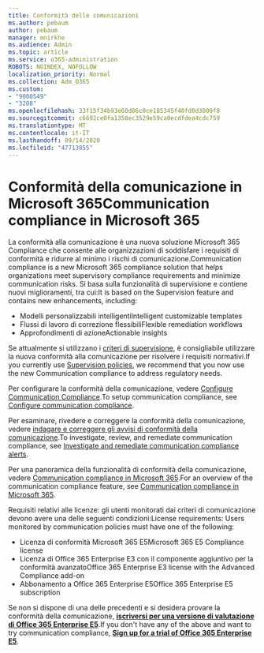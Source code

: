 ```yaml
---
title: Conformità delle comunicazioni
ms.author: pebaum
author: pebaum
manager: mnirkhe
ms.audience: Admin
ms.topic: article
ms.service: o365-administration
ROBOTS: NOINDEX, NOFOLLOW
localization_priority: Normal
ms.collection: Adm_O365
ms.custom:
- "9000549"
- "3208"
ms.openlocfilehash: 33f15f34b93e60d86c0ce185345f40fd0d3809f8
ms.sourcegitcommit: c6692ce0fa1358ec3529e59ca0ecdfdea4cdc759
ms.translationtype: MT
ms.contentlocale: it-IT
ms.lasthandoff: 09/14/2020
ms.locfileid: "47713855"
---
```

# <a name="communication-compliance-in-microsoft-365"></a><span data-ttu-id="2655b-102">Conformità della comunicazione in Microsoft 365</span><span class="sxs-lookup"><span data-stu-id="2655b-102">Communication compliance in Microsoft 365</span></span>

<span data-ttu-id="2655b-103">La conformità alla comunicazione è una nuova soluzione Microsoft 365 Compliance che consente alle organizzazioni di soddisfare i requisiti di conformità e ridurre al minimo i rischi di comunicazione.</span><span class="sxs-lookup"><span data-stu-id="2655b-103">Communication compliance is a new Microsoft 365 compliance solution that helps organizations meet supervisory compliance requirements and minimize communication risks.</span></span> <span data-ttu-id="2655b-104">Si basa sulla funzionalità di supervisione e contiene nuovi miglioramenti, tra cui:</span><span class="sxs-lookup"><span data-stu-id="2655b-104">It is based on the Supervision feature and contains new enhancements, including:</span></span>

- <span data-ttu-id="2655b-105">Modelli personalizzabili intelligenti</span><span class="sxs-lookup"><span data-stu-id="2655b-105">Intelligent customizable templates</span></span>
- <span data-ttu-id="2655b-106">Flussi di lavoro di correzione flessibili</span><span class="sxs-lookup"><span data-stu-id="2655b-106">Flexible remediation workflows</span></span>
- <span data-ttu-id="2655b-107">Approfondimenti di azione</span><span class="sxs-lookup"><span data-stu-id="2655b-107">Actionable insights</span></span>

<span data-ttu-id="2655b-108">Se attualmente si utilizzano i [criteri di supervisione](https://docs.microsoft.com/microsoft-365/compliance/supervision-policies), è consigliabile utilizzare la nuova conformità alla comunicazione per risolvere i requisiti normativi.</span><span class="sxs-lookup"><span data-stu-id="2655b-108">If you currently use [Supervision policies](https://docs.microsoft.com/microsoft-365/compliance/supervision-policies), we recommend that you now use the new Communication compliance to address regulatory needs.</span></span>

<span data-ttu-id="2655b-109">Per configurare la conformità della comunicazione, vedere [Configure Communication Compliance](https://docs.microsoft.com/microsoft-365/compliance/communication-compliance-configure).</span><span class="sxs-lookup"><span data-stu-id="2655b-109">To setup communication compliance, see [Configure communication compliance](https://docs.microsoft.com/microsoft-365/compliance/communication-compliance-configure).</span></span>

<span data-ttu-id="2655b-110">Per esaminare, rivedere e correggere la conformità della comunicazione, vedere [indagare e correggere gli avvisi di conformità della comunicazione](https://docs.microsoft.com/microsoft-365/compliance/communication-compliance-investigate-remediate).</span><span class="sxs-lookup"><span data-stu-id="2655b-110">To investigate, review, and remediate communication compliance, see [Investigate and remediate communication compliance alerts](https://docs.microsoft.com/microsoft-365/compliance/communication-compliance-investigate-remediate).</span></span>

<span data-ttu-id="2655b-111">Per una panoramica della funzionalità di conformità della comunicazione, vedere [Communication compliance in Microsoft 365](https://docs.microsoft.com/microsoft-365/compliance/communication-compliance).</span><span class="sxs-lookup"><span data-stu-id="2655b-111">For an overview of the communication compliance feature, see [Communication compliance in Microsoft 365](https://docs.microsoft.com/microsoft-365/compliance/communication-compliance).</span></span>

<span data-ttu-id="2655b-112">Requisiti relativi alle licenze: gli utenti monitorati dai criteri di comunicazione devono avere una delle seguenti condizioni:</span><span class="sxs-lookup"><span data-stu-id="2655b-112">License requirements: Users monitored by communication policies must have one of the following:</span></span>

- <span data-ttu-id="2655b-113">Licenza di conformità Microsoft 365 E5</span><span class="sxs-lookup"><span data-stu-id="2655b-113">Microsoft 365 E5 Compliance license</span></span>
- <span data-ttu-id="2655b-114">Licenza di Office 365 Enterprise E3 con il componente aggiuntivo per la conformità avanzato</span><span class="sxs-lookup"><span data-stu-id="2655b-114">Office 365 Enterprise E3 license with the Advanced Compliance add-on</span></span>
- <span data-ttu-id="2655b-115">Abbonamento a Office 365 Enterprise E5</span><span class="sxs-lookup"><span data-stu-id="2655b-115">Office 365 Enterprise E5 subscription</span></span>

<span data-ttu-id="2655b-116">Se non si dispone di una delle precedenti e si desidera provare la conformità della comunicazione, **[iscriversi per una versione di valutazione di Office 365 Enterprise E5](https://go.microsoft.com/fwlink/p/?LinkID=698279)**.</span><span class="sxs-lookup"><span data-stu-id="2655b-116">If you don't have any of the above and want to try communication compliance, **[Sign up for a trial of Office 365 Enterprise E5](https://go.microsoft.com/fwlink/p/?LinkID=698279)**.</span></span>